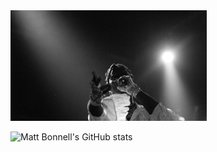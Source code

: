 <img src="./thugger.jpg" width="62.3%">

![Matt Bonnell's GitHub stats](https://github-readme-stats.vercel.app/api?username=mattbonnell&count_private=true&hide=stars&show_icons=true&theme=highcontrast)
